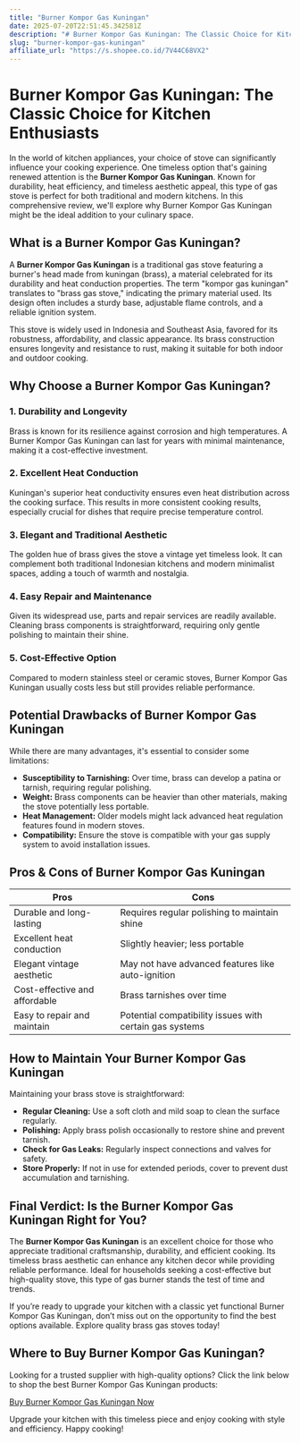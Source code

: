 ```yaml
---
title: "Burner Kompor Gas Kuningan"
date: 2025-07-20T22:51:45.342581Z
description: "# Burner Kompor Gas Kuningan: The Classic Choice for Kitchen Enthusiasts..."
slug: "burner-kompor-gas-kuningan"
affiliate_url: "https://s.shopee.co.id/7V44C68VX2"
---
```

# Burner Kompor Gas Kuningan: The Classic Choice for Kitchen Enthusiasts

In the world of kitchen appliances, your choice of stove can significantly influence your cooking experience. One timeless option that's gaining renewed attention is the **Burner Kompor Gas Kuningan**. Known for durability, heat efficiency, and timeless aesthetic appeal, this type of gas stove is perfect for both traditional and modern kitchens. In this comprehensive review, we'll explore why Burner Kompor Gas Kuningan might be the ideal addition to your culinary space.

## What is a Burner Kompor Gas Kuningan?

A **Burner Kompor Gas Kuningan** is a traditional gas stove featuring a burner's head made from kuningan (brass), a material celebrated for its durability and heat conduction properties. The term "kompor gas kuningan" translates to "brass gas stove," indicating the primary material used. Its design often includes a sturdy base, adjustable flame controls, and a reliable ignition system.

This stove is widely used in Indonesia and Southeast Asia, favored for its robustness, affordability, and classic appearance. Its brass construction ensures longevity and resistance to rust, making it suitable for both indoor and outdoor cooking.

## Why Choose a Burner Kompor Gas Kuningan?

### 1. Durability and Longevity

Brass is known for its resilience against corrosion and high temperatures. A Burner Kompor Gas Kuningan can last for years with minimal maintenance, making it a cost-effective investment.

### 2. Excellent Heat Conduction

Kuningan's superior heat conductivity ensures even heat distribution across the cooking surface. This results in more consistent cooking results, especially crucial for dishes that require precise temperature control.

### 3. Elegant and Traditional Aesthetic

The golden hue of brass gives the stove a vintage yet timeless look. It can complement both traditional Indonesian kitchens and modern minimalist spaces, adding a touch of warmth and nostalgia.

### 4. Easy Repair and Maintenance

Given its widespread use, parts and repair services are readily available. Cleaning brass components is straightforward, requiring only gentle polishing to maintain their shine.

### 5. Cost-Effective Option

Compared to modern stainless steel or ceramic stoves, Burner Kompor Gas Kuningan usually costs less but still provides reliable performance.

## Potential Drawbacks of Burner Kompor Gas Kuningan

While there are many advantages, it's essential to consider some limitations:

- **Susceptibility to Tarnishing:** Over time, brass can develop a patina or tarnish, requiring regular polishing.
- **Weight:** Brass components can be heavier than other materials, making the stove potentially less portable.
- **Heat Management:** Older models might lack advanced heat regulation features found in modern stoves.
- **Compatibility:** Ensure the stove is compatible with your gas supply system to avoid installation issues.

## Pros & Cons of Burner Kompor Gas Kuningan

| **Pros**                                | **Cons**                                    |
|-----------------------------------------|----------------------------------------------|
| Durable and long-lasting               | Requires regular polishing to maintain shine |
| Excellent heat conduction               | Slightly heavier; less portable            |
| Elegant vintage aesthetic               | May not have advanced features like auto-ignition |
| Cost-effective and affordable           | Brass tarnishes over time                  |
| Easy to repair and maintain             | Potential compatibility issues with certain gas systems |

## How to Maintain Your Burner Kompor Gas Kuningan

Maintaining your brass stove is straightforward:

- **Regular Cleaning:** Use a soft cloth and mild soap to clean the surface regularly.
- **Polishing:** Apply brass polish occasionally to restore shine and prevent tarnish.
- **Check for Gas Leaks:** Regularly inspect connections and valves for safety.
- **Store Properly:** If not in use for extended periods, cover to prevent dust accumulation and tarnishing.

## Final Verdict: Is the Burner Kompor Gas Kuningan Right for You?

The **Burner Kompor Gas Kuningan** is an excellent choice for those who appreciate traditional craftsmanship, durability, and efficient cooking. Its timeless brass aesthetic can enhance any kitchen decor while providing reliable performance. Ideal for households seeking a cost-effective but high-quality stove, this type of gas burner stands the test of time and trends.

If you’re ready to upgrade your kitchen with a classic yet functional Burner Kompor Gas Kuningan, don’t miss out on the opportunity to find the best options available. Explore quality brass gas stoves today!

## Where to Buy Burner Kompor Gas Kuningan?

Looking for a trusted supplier with high-quality options? Click the link below to shop the best Burner Kompor Gas Kuningan products:

[Buy Burner Kompor Gas Kuningan Now](https://s.shopee.co.id/7V44C68VX2)

Upgrade your kitchen with this timeless piece and enjoy cooking with style and efficiency. Happy cooking!